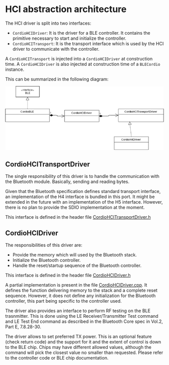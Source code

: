 # HCI abstraction architecture

The HCI driver is split into two interfaces:
* `CordioHCIDriver`: It is the driver for a BLE controller. It contains
the primitive necessary to start and initialize the controller.
* `CordioHCITransport`: It is the transport interface which is used by the HCI
driver to communicate with the controller.

A `CordioHCITransport` is injected into a `CordioHCIDriver` at construction
time. A `CordioHCIDriver` is also injected at construction time of a `BLECordio`
instance.

This can be summarized in the following diagram:

![](resources/architecture.png)

## CordioHCITransportDriver

The single responsibility of this driver is to handle the communication with
the Bluetooth module. Basically, sending and reading bytes.

Given that the Bluetooth specification defines standard transport interface, an
implementation of the H4 interface is bundled in this port. It might be extended
in the future with an implementation of the H5 interface. However, there is no
plan to provide the SDIO implementation at the moment.

This interface is defined in the header file
[CordioHCITransportDriver.h](../driver/CordioHCITransportDriver.h)

## CordioHCIDriver

The responsibilities of this driver are:
* Provide the memory which will used by the Bluetooth stack.
* Initialize the Bluetooth controller.
* Handle the reset/startup sequence of the Bluetooth controller.

This interface is defined in the header file
[CordioHCIDriver.h](../driver/CordioHCIDriver.h)

A partial implementation is present in the file
[CordioHCIDriver.cpp](../driver/CordioHCIDriver.cpp). It defines the function
delivering memory to the stack and a complete reset sequence. However, it does
not define any initialization for the Bluetooth controller, this part being
specific to the controller used.

The driver also provides an interface to perform RF testing on the BLE trasnmitter.
This is done using the LE Receiver/Transmitter Test command and LE Test End command
as described in the Bluetooth Core spec in Vol.2, Part E, 7.8.28-30. 

The driver allows to set preferred TX power. This is an optional feature
(check return code) and the support for it and the extent of control is
down to the BLE chip. Chips may have different allowed values, although the
command will pick the closest value no smaller than requested. Please refer
to the controller code or BLE chip documentation.
